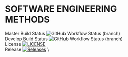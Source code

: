 # SOFTWARE ENGINEERING METHODS

Master Build Status ![GitHub Workflow Status (branch)](https://img.shields.io/github/actions/workflow/status/PureIrony/sem/main.yml?branch=master) \
Develop Build Status ![GitHub Workflow Status (branch)](https://img.shields.io/github/actions/workflow/status/PureIrony/sem/main.yml?branch=develop) \
License [![LICENSE](https://img.shields.io/github/license/PureIrony/sem.svg?style=flat-square)](https://github.com/PureIrony/sem/blob/master/LICENSE) \
Release [![Releases](https://img.shields.io/github/release/PureIrony/sem/all.svg?style=flat-square)](https://github.com/PureIrony/sem/releases) \